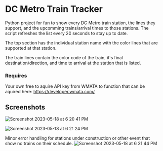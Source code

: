 # DC Metro Train Tracker
Python project for fun to show every DC Metro train station, the lines they support, and the upcomming trains/arrival times to those stations. The script refreshes the list every 20 seconds to stay up to date. 

The top section has the individual station name with the color lines that are supported at that station. 

The train lines contain the color code of the train, it's final destination/direction, and time to arrival at the station that is listed. 

### Requires 
Your own free to aquire API key from WMATA to function that can be aquired here:
https://developer.wmata.com/

## Screenshots

![Screenshot 2023-05-18 at 6 20 41 PM](https://github.com/moose25/WmataTrainTracker/assets/25665535/3b4a42bc-7a5e-4d90-85a4-cc49986be439)



![Screenshot 2023-05-18 at 6 21 24 PM](https://github.com/moose25/WmataTrainTracker/assets/25665535/00e5945c-284f-45a0-82fe-3b8766475714)



Minor error handling for stations under construction or other event that show no trains on their schedule. 
![Screenshot 2023-05-18 at 6 21 44 PM](https://github.com/moose25/WmataTrainTracker/assets/25665535/a13886ed-bc77-43d9-8804-71fa1f43faa4)
